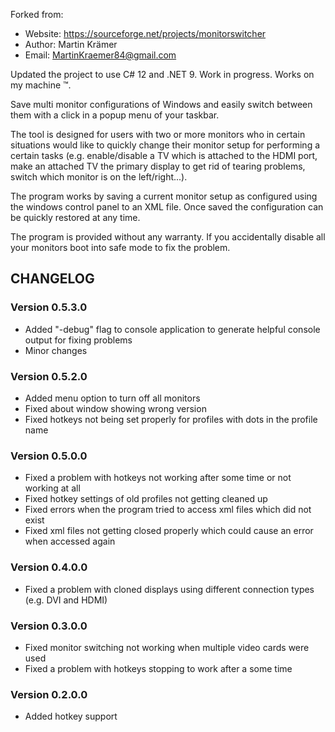 Forked from:
* Website: https://sourceforge.net/projects/monitorswitcher
* Author: Martin Krämer
* Email: MartinKraemer84@gmail.com

Updated the project to use C# 12 and .NET 9. Work in progress. Works on my machine ™.

Save multi monitor configurations of Windows and easily switch between them with a click in a popup menu of your taskbar.

The tool is designed for users with two or more monitors who in certain situations would like to quickly change their monitor setup
for performing a certain tasks (e.g. enable/disable a TV which is attached to the HDMI port, make an attached TV the primary display to get rid of tearing problems, switch which monitor is on the left/right...).

The program works by saving a current monitor setup as configured using the windows control panel to an XML file. Once saved the configuration can be quickly restored at any time.

The program is provided without any warranty. If you accidentally disable all your monitors boot into safe mode to fix the problem.

## CHANGELOG ##

### Version 0.5.3.0 ###
* Added "-debug" flag to console application to generate helpful console output for fixing problems
* Minor changes

### Version 0.5.2.0 ###
* Added menu option to turn off all monitors
* Fixed about window showing wrong version
* Fixed hotkeys not being set properly for profiles with dots in the profile name

### Version 0.5.0.0 ###
* Fixed a problem with hotkeys not working after some time or not working at all
* Fixed hotkey settings of old profiles not getting cleaned up
* Fixed errors when the program tried to access xml files which did not exist
* Fixed xml files not getting closed properly which could cause an error when accessed again

### Version 0.4.0.0 ###
* Fixed a problem with cloned displays using different connection types (e.g. DVI and HDMI)

### Version 0.3.0.0 ###
* Fixed monitor switching not working when multiple video cards were used
* Fixed a problem with hotkeys stopping to work after a some time

### Version 0.2.0.0 ###
* Added hotkey support
